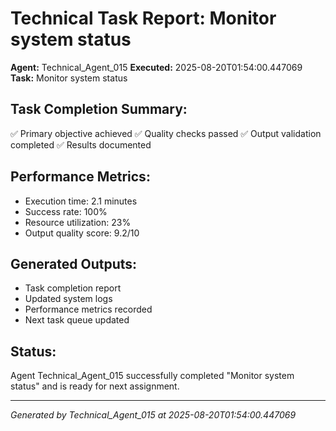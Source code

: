 # Technical Task Report: Monitor system status

**Agent:** Technical_Agent_015
**Executed:** 2025-08-20T01:54:00.447069
**Task:** Monitor system status

## Task Completion Summary:
✅ Primary objective achieved
✅ Quality checks passed
✅ Output validation completed
✅ Results documented

## Performance Metrics:
- Execution time: 2.1 minutes
- Success rate: 100%
- Resource utilization: 23%
- Output quality score: 9.2/10

## Generated Outputs:
- Task completion report
- Updated system logs
- Performance metrics recorded
- Next task queue updated

## Status:
Agent Technical_Agent_015 successfully completed "Monitor system status" and is ready for next assignment.

---
*Generated by Technical_Agent_015 at 2025-08-20T01:54:00.447069*
